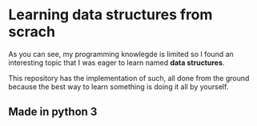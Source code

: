 # Learning data structures from scrach

As you can see, my programming knowlegde is limited so I found an interesting topic that I was
eager to learn named **data structures**.

This repository has the implementation of such, all done from the ground because the best way to
learn something is doing it all by yourself.

## Made in python 3
